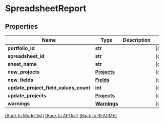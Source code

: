 # SpreadsheetReport

## Properties
Name | Type | Description | Notes
------------ | ------------- | ------------- | -------------
**portfolio_id** | **str** |  | [optional] 
**spreadsheet_id** | **str** |  | [optional] 
**sheet_name** | **str** |  | [optional] 
**new_projects** | [**Projects**](Projects.md) |  | [optional] 
**new_fields** | [**Fields**](Fields.md) |  | [optional] 
**update_project_field_values_count** | **int** |  | [optional] 
**update_projects** | [**Projects**](Projects.md) |  | [optional] 
**warnings** | [**Warnings**](Warnings.md) |  | [optional] 

[[Back to Model list]](../README.md#documentation-for-models) [[Back to API list]](../README.md#documentation-for-api-endpoints) [[Back to README]](../README.md)


